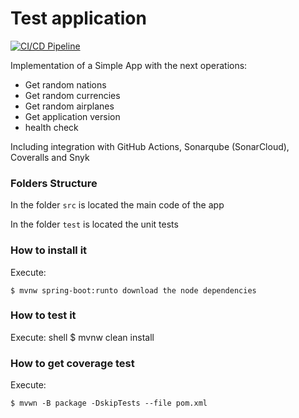 #  Test application

[![CI/CD Pipeline](https://github.com/santiagogracianod/labcicd/actions/workflows/build.yml/badge.svg?branch=main)](https://github.com/santiagogracianod/labcicd/actions/workflows/build.yml)

Implementation of a Simple App with the next operations:

* Get random nations
* Get random currencies
* Get random airplanes
* Get application version
* health check

Including integration with GitHub Actions, Sonarqube (SonarCloud), Coveralls and Snyk

### Folders Structure

In the folder `src` is located the main code of the app

In the folder `test` is located the unit tests

### How to install it

Execute:
```shell
$ mvnw spring-boot:runto download the node dependencies
```
### How to test it

Execute:
shell
$ mvnw clean install
### How to get coverage test

Execute:
```shell
$ mvwn -B package -DskipTests --file pom.xml
```